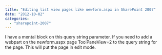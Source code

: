 ```yaml
---
title: "Editing list view pages like newform.aspx in SharePoint 2007"
date: "2012-10-02"
categories: 
  - "sharepoint-2007"
---
```


I have a mental block on this query string parameter. If you need to add a webpart on the newform.aspx page ToolPaneView=2 to the query string for the page. This will put the page in edit mode.
